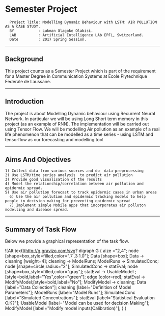 # Semester Project
      
      Project Title: Modelling Dynamic Behaviour with LSTM: AIR POLLUTION AS A CASE STUDY.
      BY           : Lukman Olagoke Olabisi.
      LAB          : Artificial Intelligence LAb EPFL, Switzerland.
      Date         : 2017 Spring Session.

---------------------------------------
Background
---------------------------------------
This project counts as a Semester Project which is part of the requirement for a Master Degree in Communication Systems at Ecole Plytechnique Federale de Laussane. 

      
---------------------------------------------------------------------------------------------------------------------------
Introduction
---------------------------------------------------------------------------------------------------------------------------   
The project is about Modelling Dynamic behaviour using Recurrent Neural Network. In particular we will be using Long Short term memory in this project (as an example of RNN). The implementation will be carried out using Tensor Flow. We will be modelling Air pollution as an example of a real life phenomenon that can be modelled as a time series -  using LSTM and tensorflow as our forecasting and modelling tool.

---------------------------------------------------------------------------------------------------------------------------
Aims And Objectives
---------------------------------------------------------------------------------------------------------------------------

	1) Collect data from various sources and do  data-preprocessing 
	2) Use LSTM/time series analysis  to predict air pollution 
	3) Provide good visualisation of the results 
	4) Model the relationship/correlation between air pollution and epidermic spread.
	5) Use air pollution forecast to track epidermic cases in urban areas
      6) Use the air pollution and epidermic tracking models to help people in decision making for preventing epidermic spread
      7) Implement simple Mobile apps that incorporates air polluton modelling and disease spread.
      
  -----------------------------------------------------------------------------------------------------------------------------
Summary of Task Flow
-----------------------------------------------------------------------------------------------------------------------------
Below we provide a graphical representation of the task flow. 

![Alt text](http://g.gravizo.com/svg?
  digraph G {
   aize ="2,4";
   node [shape=box,style=filled,color=".7 .3 1.0"];
   Data [shape=box];
   Data -> cleaning [weight=4];
   cleaning -> ModelRuns; 
   ModelRuns -> SimulatedConc;
   node [shape=circle,radius="2"];
   SimulatedConc -> statEval;
   node [shape=box,style=filled,color="gray"];
   statEval -> UsableModel ;[style=bold,label="Yes",color="green"];
   edge [color=red];
   statEval -> ModifyModel;[style=bold,label="No"]; 
   ModifyModel -> cleaning;
   Data [label="Data Collection"];
   cleaning [label="Definition of Model Parameters"];
   ModelRuns [label="Model Runs"];
   SimulatedConc [label="Simulated Concentrations"];
   statEval [label="Statistical Evaluation O.K?"];
   UsableModel [label="Model can be used for decision Making"];
   ModifyModel [label="Modify model inputs(Calibration)"];
  }
)    
      
      
      
      
      
